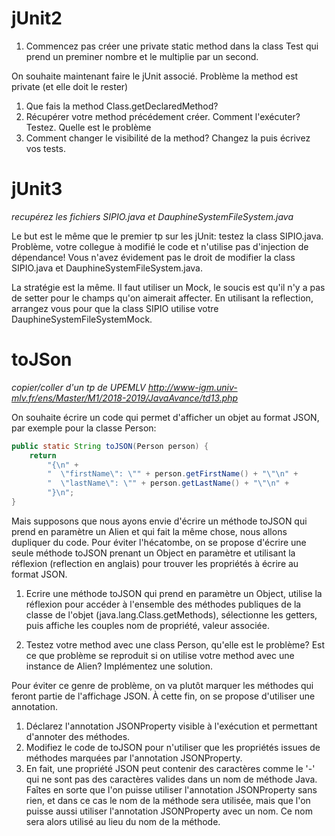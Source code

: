 # jUnit2

1. Commencez pas créer une private static method dans la class Test qui prend un preminer nombre et le multiplie par un second.

On souhaite maintenant faire le jUnit associé. Problème la method est private (et elle doit le rester)

1. Que fais la method Class.getDeclaredMethod?
2. Récupérer votre method précédement créer. Comment l'exécuter? Testez. Quelle est le problème
3. Comment changer le visibilité de la method? Changez la puis écrivez vos tests.

# jUnit3

*recupérez les fichiers SIPIO.java et DauphineSystemFileSystem.java*

Le but est le même que le premier tp sur les jUnit: testez la class SIPIO.java. 
Problème, votre collegue à modifié le code et n'utilise pas d'injection de dépendance!
Vous n'avez évidement pas le droit de modifier la class SIPIO.java
et DauphineSystemFileSystem.java.

La stratégie est la même. Il faut utiliser un Mock, 
le soucis est qu'il n'y a pas de setter pour le champs qu'on aimerait affecter.
En utilisant la reflection, arrangez vous pour que la class SIPIO utilise votre DauphineSystemFileSystemMock.


# toJSon

*copier/coller d'un tp de UPEMLV http://www-igm.univ-mlv.fr/ens/Master/M1/2018-2019/JavaAvance/td13.php*

On souhaite écrire un code qui permet d'afficher un objet au format JSON, par exemple pour la classe Person:
```java
public static String toJSON(Person person) {
    return
        "{\n" +
        "  \"firstName\": \"" + person.getFirstName() + "\"\n" +
        "  \"lastName\": \"" + person.getLastName() + "\"\n" +
        "}\n";
}
```
Mais supposons que nous ayons envie d'écrire un méthode toJSON qui prend en paramètre un Alien et qui fait la même chose, 
nous allons dupliquer du code.
Pour éviter l'hécatombe, on se propose d'écrire une seule méthode toJSON prenant un Object en paramètre et utilisant la réflexion (reflection en anglais) pour trouver les propriétés à écrire au format JSON.

1. Ecrire une méthode toJSON qui prend en paramètre un Object, 
utilise la réflexion pour accéder à l'ensemble des méthodes publiques de la classe de l'objet (java.lang.Class.getMethods), 
sélectionne les getters, puis affiche les couples nom de propriété, valeur associée.

2. Testez votre method avec une class Person, qu'elle est le problème? 
Est ce que problème se reproduit si on utilise votre method avec une instance de Alien?
Implémentez une solution.

Pour éviter ce genre de problème, on va plutôt marquer les méthodes qui feront partie de l'affichage JSON. 
À cette fin, on se propose d'utiliser une annotation.

1. Déclarez l'annotation JSONProperty visible à l'exécution et permettant d'annoter des méthodes.
2. Modifiez le code de toJSON pour n'utiliser que les propriétés issues de méthodes marquées par l'annotation JSONProperty.
3. En fait, une propriété JSON peut contenir des caractères comme le '-' qui ne sont pas des caractères valides dans un nom de méthode Java.
Faîtes en sorte que l'on puisse utiliser l'annotation JSONProperty sans rien, et dans ce cas le nom de la méthode sera utilisée, mais que l'on puisse aussi utiliser l'annotation JSONProperty avec un nom. Ce nom sera alors utilisé au lieu du nom de la méthode.


